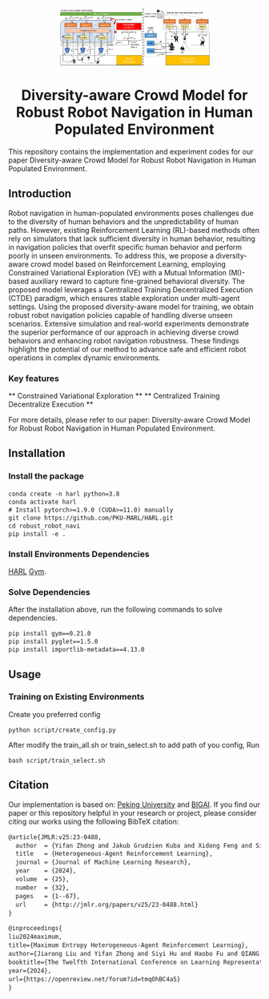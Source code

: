 <div align="center">
  <img src="training_diagram_2.png" width="300px" height="auto"/>
</div>

<h1 align="center"> Diversity-aware Crowd Model for Robust Robot Navigation in Human Populated Environment</h1>

This repository contains the implementation and experiment codes for our paper Diversity-aware Crowd Model for Robust Robot Navigation in Human Populated Environment.
<!-- **official implementation** of **Heterogeneous-Agent Reinforcement Learning (HARL)** algorithms, including **HAPPO**, **HATRPO**, **HAA2C**, **HADDPG**, **HATD3**, **HAD3QN**, and **HASAC**, based on PyTorch. ***HARL algorithms are markedly different from MAPPO in that they are generally applicable to heterogeneous agents and are supported by rigorous theories, often achieving superior performance.*** This repository allows researchers and practitioners to easily reproduce our results on seven challenging benchmarks or apply HARL algorithms to their intended applications. -->



## Introduction

Robot navigation in human-populated environments
poses challenges due to the diversity of human behaviors
and the unpredictability of human paths. However, existing Reinforcement
Learning (RL)-based methods often rely on simulators
that lack sufficient diversity in human behavior, resulting
in navigation policies that overfit specific human behavior and
perform poorly in unseen environments. To address this, we
propose a diversity-aware crowd model based on Reinforcement
Learning, employing Constrained Variational Exploration
(VE) with a Mutual Information (MI)-based auxiliary reward
to capture fine-grained behavioral diversity. The proposed
model leverages a Centralized Training Decentralized Execution
(CTDE) paradigm, which ensures stable exploration under
multi-agent settings. Using the proposed diversity-aware model
for training, we obtain robust robot navigation policies capable
of handling diverse unseen scenarios. Extensive simulation and
real-world experiments demonstrate the superior performance
of our approach in achieving diverse crowd behaviors and
enhancing robot navigation robustness. These findings highlight
the potential of our method to advance safe and efficient robot
operations in complex dynamic environments.

### Key features

<!-- - HARL algorithms achieve coordinated agent updates by employing the *sequential update scheme*, different from the *simultaneous update scheme* utilized by MAPPO and MADDPG.
- HARL algorithms enjoy theoretical guarantees of **monotonic improvement** and **convergence to equilibrium**, ensuring their efficacy in promoting cooperative behavior among agents.
- Both on-policy and off-policy HARL algorithms, exemplified by **HAPPO** and **HASAC** respectively, demonstrate superior performance across a wide range of benchmarks.

The following figure is an illustration of the *sequential update scheme*
<div align="center">
  <img src="./assets/maad_sus_8_20_have_white_background.jpg" width="100%"/>
</div>
-->
** Constrained Variational Exploration **
** Centralized Training Decentralize Execution **

For more details, please refer to our paper: Diversity-aware Crowd Model for Robust Robot Navigation in Human Populated Environment.


## Installation

### Install the package

```shell
conda create -n harl python=3.8
conda activate harl
# Install pytorch>=1.9.0 (CUDA>=11.0) manually
git clone https://github.com/PKU-MARL/HARL.git
cd robust_robot_navi
pip install -e .
```



### Install Environments Dependencies
[HARL](https://github.com/PKU-MARL/HARL)
[Gym](https://www.gymlibrary.dev/).


### Solve Dependencies

After the installation above, run the following commands to solve dependencies.

```shell
pip install gym==0.21.0
pip install pyglet==1.5.0
pip install importlib-metadata==4.13.0
```



## Usage

### Training on Existing Environments
Create you preferred config 
```shell
python script/create_config.py
```
After modify the train_all.sh or train_select.sh to add path of you config,
Run
```shell
bash script/train_select.sh
```

## Citation

Our implementation is based on:
[Peking University](https://www.pku.edu.cn//) and [BIGAI](https://www.bigai.ai/). If you find our paper or this repository helpful in your research or project, please consider citing our works using the following BibTeX citation:

```tex
@article{JMLR:v25:23-0488,
  author  = {Yifan Zhong and Jakub Grudzien Kuba and Xidong Feng and Siyi Hu and Jiaming Ji and Yaodong Yang},
  title   = {Heterogeneous-Agent Reinforcement Learning},
  journal = {Journal of Machine Learning Research},
  year    = {2024},
  volume  = {25},
  number  = {32},
  pages   = {1--67},
  url     = {http://jmlr.org/papers/v25/23-0488.html}
}
```

```tex
@inproceedings{
liu2024maximum,
title={Maximum Entropy Heterogeneous-Agent Reinforcement Learning},
author={Jiarong Liu and Yifan Zhong and Siyi Hu and Haobo Fu and QIANG FU and Xiaojun Chang and Yaodong Yang},
booktitle={The Twelfth International Conference on Learning Representations},
year={2024},
url={https://openreview.net/forum?id=tmqOhBC4a5}
}
```
